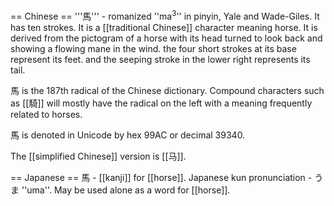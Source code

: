 == Chinese ==
'''&#39340;''' -  romanized ''ma<sup>3</sup>'' in pinyin, Yale and Wade-Giles. It has ten strokes.  It is a [[traditional Chinese]] character meaning horse.  It is derived from the pictogram of a horse with its head turned to look back and showing a flowing mane in the wind. the four short strokes at its base represent its feet. and the seeping stroke in the lower right represents its tail.

&#39340; is the 187th radical of the Chinese dictionary.  Compound characters such as [[&#39438;]] will mostly have the radical on the left with a meaning frequently related to horses.

&#39340; is denoted in Unicode by hex 99AC or decimal 39340.

The [[simplified Chinese]] version is [[&#39532;]].

== Japanese ==
馬 - [[kanji]] for [[horse]]. Japanese kun pronunciation - うま ''uma''. May be used alone as a word for [[horse]].